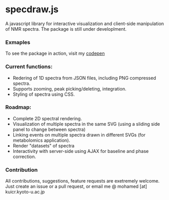 ---
---
# specdraw.js
A javascript library for interactive visualization and client-side manipulation of NMR spectra. The package is still under developlment.

### Exmaples
To see the package in action, visit my [codepen](http://codepen.io/collection/ngYkmJ)

### Current functions:
* Redering of 1D spectra from JSON files, including PNG compressed spectra.
* Supports zooming, peak picking/deleting, integration.
* Styling of spectra using CSS.

### Roadmap:
* Complete 2D spectral rendering.
* Visualization of multiple spectra in the same SVG (using a sliding side panel to change between spectra)
* Linking events on multiple spectra drawn in different SVGs (for metabolomics application).
* Render "datasets" of spectra
* Interactivity with server-side using AJAX for baseline and phase correction.

### Contribution
All contributions, suggestions, feature requests are exetremely welcome. Just create an issue or a pull request, or email me @ mohamed [at] kuicr.kyoto-u.ac.jp
 

